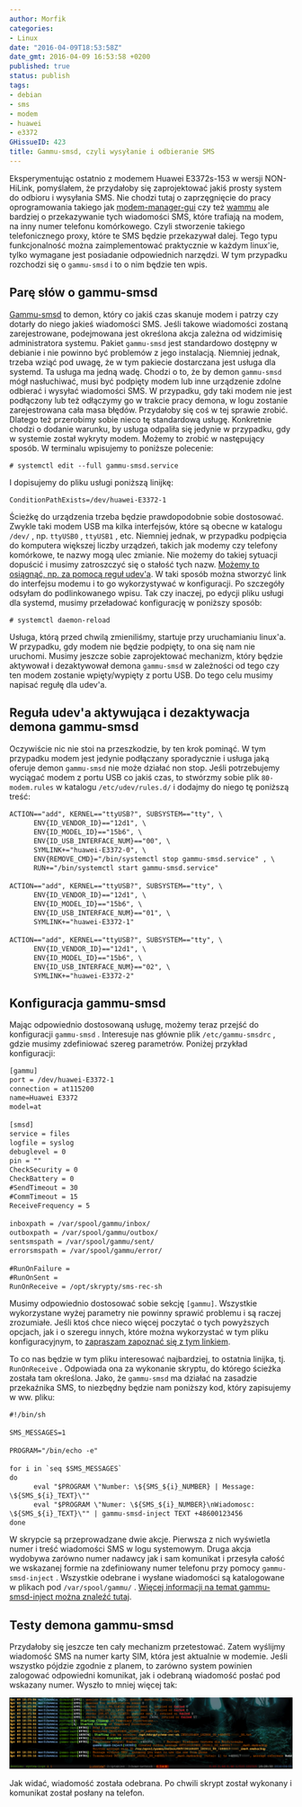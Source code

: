 ```yaml
---
author: Morfik
categories:
- Linux
date: "2016-04-09T18:53:58Z"
date_gmt: 2016-04-09 16:53:58 +0200
published: true
status: publish
tags:
- debian
- sms
- modem
- huawei
- e3372
GHissueID: 423
title: Gammu-smsd, czyli wysyłanie i odbieranie SMS
---
```


Eksperymentując ostatnio z modemem Huawei E3372s-153 w wersji NON-HiLink, pomyślałem, że przydałoby
się zaprojektować jakiś prosty system do odbioru i wysyłania SMS. Nie chodzi tutaj o zaprzęgnięcie
do pracy oprogramowania takiego jak [modem-manager-gui](https://linuxonly.ru/cms/page.php?7) czy też
[wammu](https://wammu.eu/wammu/) ale bardziej o przekazywanie tych wiadomości SMS, które trafiają na
modem, na inny numer telefonu komórkowego. Czyli stworzenie takiego telefonicznego proxy, które te
SMS będzie przekazywał dalej. Tego typu funkcjonalność można zaimplementować praktycznie w każdym
linux'ie, tylko wymagane jest posiadanie odpowiednich narzędzi. W tym przypadku rozchodzi się o
`gammu-smsd` i to o nim będzie ten wpis.

<!--more-->
## Parę słów o gammu-smsd

[Gammu-smsd](https://wammu.eu/smsd/) to demon, który co jakiś czas skanuje modem i patrzy czy
dotarły do niego jakieś wiadomości SMS. Jeśli takowe wiadomości zostaną zarejestrowane, podejmowana
jest określona akcja zależna od widzimisię administratora systemu. Pakiet `gammu-smsd` jest
standardowo dostępny w debianie i nie powinno być problemów z jego instalacją. Niemniej jednak,
trzeba wziąć pod uwagę, że w tym pakiecie dostarczana jest usługa dla systemd. Ta usługa ma jedną
wadę. Chodzi o to, że by demon `gammu-smsd` mógł nasłuchiwać, musi być podpięty modem lub inne
urządzenie zdolne odbierać i wysyłać wiadomości SMS. W przypadku, gdy taki modem nie jest
podłączony lub też odłączymy go w trakcie pracy demona, w logu zostanie zarejestrowana cała masa
błędów. Przydałoby się coś w tej sprawie zrobić. Dlatego też przerobimy sobie nieco tę standardową
usługę. Konkretnie chodzi o dodanie warunku, by usługa odpaliła się jedynie w przypadku, gdy w
systemie został wykryty modem. Możemy to zrobić w następujący sposób. W terminalu wpisujemy to
poniższe polecenie:

    # systemctl edit --full gammu-smsd.service

I dopisujemy do pliku usługi poniższą linijkę:

    ConditionPathExists=/dev/huawei-E3372-1

Ścieżkę do urządzenia trzeba będzie prawdopodobnie sobie dostosować. Zwykle taki modem USB ma kilka
interfejsów, które są obecne w katalogu `/dev/` , np. `ttyUSB0` , `ttyUSB1` , etc. Niemniej jednak,
w przypadku podpięcia do komputera większej liczby urządzeń, takich jak modemy czy telefony
komórkowe, te nazwy mogą ulec zmianie. Nie możemy do takiej sytuacji dopuścić i musimy zatroszczyć
się o stałość tych nazw. [Możemy to osiągnąć, np. za pomocą reguł
udev'a](/post/zmiana-nazwy-interfejsu-modemu-ttyusb0/). W taki sposób można
stworzyć link do interfejsu modemu i to go wykorzystywać w konfiguracji. Po szczegóły odsyłam do
podlinkowanego wpisu. Tak czy inaczej, po edycji pliku usługi dla systemd, musimy przeładować
konfigurację w poniższy sposób:

    # systemctl daemon-reload

Usługa, którą przed chwilą zmieniliśmy, startuje przy uruchamianiu linux'a. W przypadku, gdy modem
nie będzie podpięty, to ona się nam nie uruchomi. Musimy jeszcze sobie zaprojektować mechanizm,
który będzie aktywował i dezaktywował demona `gammu-smsd` w zależności od tego czy ten modem
zostanie wpięty/wypięty z portu USB. Do tego celu musimy napisać regułę dla udev'a.

## Reguła udev'a aktywująca i dezaktywacja demona gammu-smsd

Oczywiście nic nie stoi na przeszkodzie, by ten krok pominąć. W tym przypadku modem jest jedynie
podłączany sporadycznie i usługa jaką oferuje demon `gammu-smsd` nie może działać non stop. Jeśli
potrzebujemy wyciągać modem z portu USB co jakiś czas, to stwórzmy sobie plik `80-modem.rules` w
katalogu `/etc/udev/rules.d/` i dodajmy do niego tę poniższą treść:

    ACTION=="add", KERNEL=="ttyUSB?", SUBSYSTEM=="tty", \
          ENV{ID_VENDOR_ID}=="12d1", \
          ENV{ID_MODEL_ID}=="15b6", \
          ENV{ID_USB_INTERFACE_NUM}=="00", \
          SYMLINK+="huawei-E3372-0", \
          ENV{REMOVE_CMD}="/bin/systemctl stop gammu-smsd.service" , \
          RUN+="/bin/systemctl start gammu-smsd.service"

    ACTION=="add", KERNEL=="ttyUSB?", SUBSYSTEM=="tty", \
          ENV{ID_VENDOR_ID}=="12d1", \
          ENV{ID_MODEL_ID}=="15b6", \
          ENV{ID_USB_INTERFACE_NUM}=="01", \
          SYMLINK+="huawei-E3372-1"

    ACTION=="add", KERNEL=="ttyUSB?", SUBSYSTEM=="tty", \
          ENV{ID_VENDOR_ID}=="12d1", \
          ENV{ID_MODEL_ID}=="15b6", \
          ENV{ID_USB_INTERFACE_NUM}=="02", \
          SYMLINK+="huawei-E3372-2"

## Konfiguracja gammu-smsd

Mając odpowiednio dostosowaną usługę, możemy teraz przejść do konfiguracji `gammu-smsd` . Interesuje
nas głównie plik `/etc/gammu-smsdrc` , gdzie musimy zdefiniować szereg parametrów. Poniżej przykład
konfiguracji:

    [gammu]
    port = /dev/huawei-E3372-1
    connection = at115200
    name=Huawei E3372
    model=at

    [smsd]
    service = files
    logfile = syslog
    debuglevel = 0
    pin = ""
    CheckSecurity = 0
    CheckBattery = 0
    #SendTimeout = 30
    #CommTimeout = 15
    ReceiveFrequency = 5

    inboxpath = /var/spool/gammu/inbox/
    outboxpath = /var/spool/gammu/outbox/
    sentsmspath = /var/spool/gammu/sent/
    errorsmspath = /var/spool/gammu/error/

    #RunOnFailure =
    #RunOnSent =
    RunOnReceive = /opt/skrypty/sms-rec-sh

Musimy odpowiednio dostosować sobie sekcję `[gammu]`. Wszystkie wykorzystane wyżej parametry nie
powinny sprawić problemu i są raczej zrozumiałe. Jeśli ktoś chce nieco więcej poczytać o tych
powyższych opcjach, jak i o szeregu innych, które można wykorzystać w tym pliku konfiguracyjnym, to
[zapraszam zapoznać się z tym linkiem](https://wammu.eu/docs/manual/smsd/config.html).

To co nas będzie w tym pliku interesować najbardziej, to ostatnia linijka, tj. `RunOnReceive` .
Odpowiada ona za wykonanie skryptu, do którego ścieżka została tam określona. Jako, że `gammu-smsd`
ma działać na zasadzie przekaźnika SMS, to niezbędny będzie nam poniższy kod, który zapisujemy w
ww. pliku:

    #!/bin/sh

    SMS_MESSAGES=1

    PROGRAM="/bin/echo -e"

    for i in `seq $SMS_MESSAGES`
    do
          eval "$PROGRAM \"Number: \${SMS_${i}_NUMBER} | Message: \${SMS_${i}_TEXT}\""
          eval "$PROGRAM \"Numer: \${SMS_${i}_NUMBER}\nWiadomosc: \${SMS_${i}_TEXT}\"" | gammu-smsd-inject TEXT +48600123456
    done

W skrypcie są przeprowadzane dwie akcje. Pierwsza z nich wyświetla numer i treść wiadomości SMS w
logu systemowym. Druga akcja wydobywa zarówno numer nadawcy jak i sam komunikat i przesyła całość we
wskazanej formie na zdefiniowany numer telefonu przy pomocy `gammu-smsd-inject` . Wszystkie odebrane
i wysłane wiadomości są katalogowane w plikach pod `/var/spool/gammu/` . [Więcej informacji na temat
gammu-smsd-inject można znaleźć tutaj](https://wammu.eu/docs/manual/smsd/inject.html).

## Testy demona gammu-smsd

Przydałoby się jeszcze ten cały mechanizm przetestować. Zatem wyślijmy wiadomość SMS na numer karty
SIM, która jest aktualnie w modemie. Jeśli wszystko pójdzie zgodnie z planem, to zarówno system
powinien zalogować odpowiedni komunikat, jak i odebraną wiadomość posłać pod wskazany numer. Wyszło
to mniej więcej tak:

![gammu-smsd-modem-sms-linux](/img/2016/04/1.gammu-smsd-modem-sms-linux.png#huge)

Jak widać, wiadomość została odebrana. Po chwili skrypt został wykonany i komunikat został posłany
na telefon.
